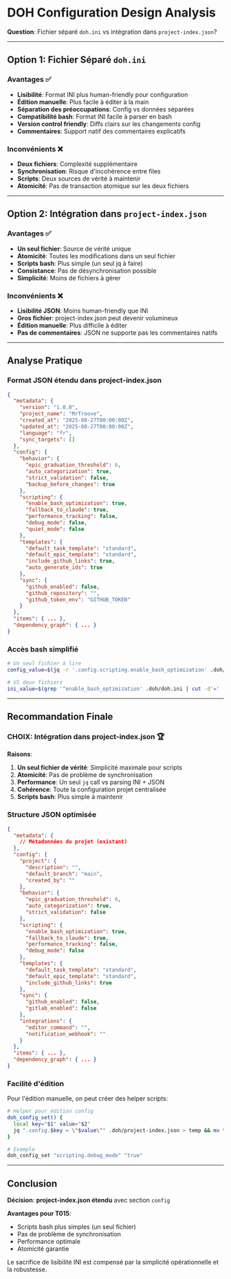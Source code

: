 # DOH Configuration Design Analysis

**Question**: Fichier séparé `doh.ini` vs intégration dans `project-index.json`?

---

## Option 1: Fichier Séparé `doh.ini`

### Avantages ✅

- **Lisibilité**: Format INI plus human-friendly pour configuration
- **Édition manuelle**: Plus facile à éditer à la main
- **Séparation des préoccupations**: Config vs données séparées
- **Compatibilité bash**: Format INI facile à parser en bash
- **Version control friendly**: Diffs clairs sur les changements config
- **Commentaires**: Support natif des commentaires explicatifs

### Inconvénients ❌

- **Deux fichiers**: Complexité supplémentaire
- **Synchronisation**: Risque d'incohérence entre files
- **Scripts**: Deux sources de vérité à maintenir
- **Atomicité**: Pas de transaction atomique sur les deux fichiers

---

## Option 2: Intégration dans `project-index.json`

### Avantages ✅

- **Un seul fichier**: Source de vérité unique
- **Atomicité**: Toutes les modifications dans un seul fichier
- **Scripts bash**: Plus simple (un seul jq à faire)
- **Consistance**: Pas de désynchronisation possible
- **Simplicité**: Moins de fichiers à gérer

### Inconvénients ❌

- **Lisibilité JSON**: Moins human-friendly que INI
- **Gros fichier**: project-index.json peut devenir volumineux
- **Édition manuelle**: Plus difficile à éditer
- **Pas de commentaires**: JSON ne supporte pas les commentaires natifs

---

## Analyse Pratique

### Format JSON étendu dans project-index.json

```json
{
  "metadata": {
    "version": "1.0.0",
    "project_name": "MrTroove",
    "created_at": "2025-08-27T00:00:00Z",
    "updated_at": "2025-08-27T00:00:00Z",
    "language": "fr",
    "sync_targets": []
  },
  "config": {
    "behavior": {
      "epic_graduation_threshold": 6,
      "auto_categorization": true,
      "strict_validation": false,
      "backup_before_changes": true
    },
    "scripting": {
      "enable_bash_optimization": true,
      "fallback_to_claude": true,
      "performance_tracking": false,
      "debug_mode": false,
      "quiet_mode": false
    },
    "templates": {
      "default_task_template": "standard",
      "default_epic_template": "standard",
      "include_github_links": true,
      "auto_generate_ids": true
    },
    "sync": {
      "github_enabled": false,
      "github_repository": "",
      "github_token_env": "GITHUB_TOKEN"
    }
  },
  "items": { ... },
  "dependency_graph": { ... }
}
```

### Accès bash simplifié

```bash
# Un seul fichier à lire
config_value=$(jq -r '.config.scripting.enable_bash_optimization' .doh/project-index.json)

# VS deux fichiers
ini_value=$(grep '^enable_bash_optimization' .doh/doh.ini | cut -d'=' -f2)
```

---

## Recommandation Finale

### **CHOIX: Intégration dans project-index.json** 🏆

**Raisons**:

1. **Un seul fichier de vérité**: Simplicité maximale pour scripts
2. **Atomicité**: Pas de problème de synchronisation
3. **Performance**: Un seul `jq` call vs parsing INI + JSON
4. **Cohérence**: Toute la configuration projet centralisée
5. **Scripts bash**: Plus simple à maintenir

### **Structure JSON optimisée**

```json
{
  "metadata": {
    // Métadonnées du projet (existant)
  },
  "config": {
    "project": {
      "description": "",
      "default_branch": "main",
      "created_by": ""
    },
    "behavior": {
      "epic_graduation_threshold": 6,
      "auto_categorization": true,
      "strict_validation": false
    },
    "scripting": {
      "enable_bash_optimization": true,
      "fallback_to_claude": true,
      "performance_tracking": false,
      "debug_mode": false
    },
    "templates": {
      "default_task_template": "standard",
      "default_epic_template": "standard",
      "include_github_links": true
    },
    "sync": {
      "github_enabled": false,
      "gitlab_enabled": false
    },
    "integrations": {
      "editor_command": "",
      "notification_webhook": ""
    }
  },
  "items": { ... },
  "dependency_graph": { ... }
}
```

### **Facilité d'édition**

Pour l'édition manuelle, on peut créer des helper scripts:

```bash
# Helper pour édition config
doh_config_set() {
  local key="$1" value="$2"
  jq ".config.$key = \"$value\"" .doh/project-index.json > temp && mv temp .doh/project-index.json
}

# Exemple
doh_config_set "scripting.debug_mode" "true"
```

---

## Conclusion

**Décision**: **project-index.json étendu** avec section `config`

**Avantages pour T015**:

- Scripts bash plus simples (un seul fichier)
- Pas de problème de synchronisation
- Performance optimale
- Atomicité garantie

Le sacrifice de lisibilité INI est compensé par la simplicité opérationnelle et la robustesse.
